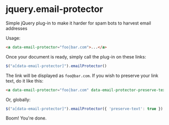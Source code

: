 jquery.email-protector
======================

Simple jQuery plug-in to make it harder for spam bots to harvest email addresses

Usage:

```html
<a data-email-protector="foo|bar.com">...</a>
```

Once your document is ready, simply call the plug-in on these links:

```javascript
$("a[data-email-protector]").emailProtector()
```

The link will be displayed as `foo@bar.com`. If you wish to preserve your link
text, do it like this:

```html
<a data-email-protector="foo|bar.com" data-email-protector-preserve-text="true">Contact us!</a>
```

Or, globally:

```javascript
$("a[data-email-protector]").emailProtector({ 'preserve-text': true })
```

Boom! You're done.

